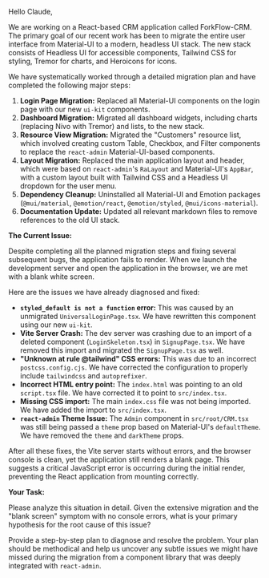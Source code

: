 Hello Claude,

We are working on a React-based CRM application called ForkFlow-CRM. The primary goal of our recent work has been to migrate the entire user interface from Material-UI to a modern, headless UI stack. The new stack consists of Headless UI for accessible components, Tailwind CSS for styling, Tremor for charts, and Heroicons for icons.

We have systematically worked through a detailed migration plan and have completed the following major steps:
1.  **Login Page Migration:** Replaced all Material-UI components on the login page with our new `ui-kit` components.
2.  **Dashboard Migration:** Migrated all dashboard widgets, including charts (replacing Nivo with Tremor) and lists, to the new stack.
3.  **Resource View Migration:** Migrated the "Customers" resource list, which involved creating custom Table, Checkbox, and Filter components to replace the `react-admin` Material-UI-based components.
4.  **Layout Migration:** Replaced the main application layout and header, which were based on `react-admin`'s `RaLayout` and Material-UI's `AppBar`, with a custom layout built with Tailwind CSS and a Headless UI dropdown for the user menu.
5.  **Dependency Cleanup:** Uninstalled all Material-UI and Emotion packages (`@mui/material`, `@emotion/react`, `@emotion/styled`, `@mui/icons-material`).
6.  **Documentation Update:** Updated all relevant markdown files to remove references to the old UI stack.

**The Current Issue:**

Despite completing all the planned migration steps and fixing several subsequent bugs, the application fails to render. When we launch the development server and open the application in the browser, we are met with a blank white screen.

Here are the issues we have already diagnosed and fixed:
*   **`styled_default is not a function` error:** This was caused by an unmigrated `UniversalLoginPage.tsx`. We have rewritten this component using our new `ui-kit`.
*   **Vite Server Crash:** The dev server was crashing due to an import of a deleted component (`LoginSkeleton.tsx`) in `SignupPage.tsx`. We have removed this import and migrated the `SignupPage.tsx` as well.
*   **"Unknown at rule @tailwind" CSS errors:** This was due to an incorrect `postcss.config.cjs`. We have corrected the configuration to properly include `tailwindcss` and `autoprefixer`.
*   **Incorrect HTML entry point:** The `index.html` was pointing to an old `script.tsx` file. We have corrected it to point to `src/index.tsx`.
*   **Missing CSS import:** The main `index.css` file was not being imported. We have added the import to `src/index.tsx`.
*   **`react-admin` Theme Issue:** The `Admin` component in `src/root/CRM.tsx` was still being passed a `theme` prop based on Material-UI's `defaultTheme`. We have removed the `theme` and `darkTheme` props.

After all these fixes, the Vite server starts without errors, and the browser console is clean, yet the application still renders a blank page. This suggests a critical JavaScript error is occurring during the initial render, preventing the React application from mounting correctly.

**Your Task:**

Please analyze this situation in detail. Given the extensive migration and the "blank screen" symptom with no console errors, what is your primary hypothesis for the root cause of this issue?

Provide a step-by-step plan to diagnose and resolve the problem. Your plan should be methodical and help us uncover any subtle issues we might have missed during the migration from a component library that was deeply integrated with `react-admin`.
